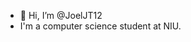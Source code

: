 - 👋 Hi, I’m @JoelJT12
- I'm a computer science student at NIU.

<!---
JoelJT12/JoelJT12 is a ✨ special ✨ repository because its `README.md` (this file) appears on your GitHub profile.
You can click the Preview link to take a look at your changes.
--->
